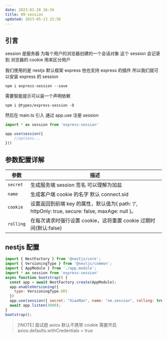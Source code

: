 ```yaml
---
date: 2023-01-28 16:34
title: 09-session
updated: 2023-05-13 22:56
---
```


## 引言

session 是服务器 为每个用户的浏览器创建的一个会话对象 这个 session 会记录到 浏览器的 cookie 用来区分用户

我们使用的是 nestjs 默认框架 express 他也支持 express 的插件 所以我们就可以安装 express 的 session

```
npm i express-session --save
```

需要智能提示可以装一个声明依赖

```
npm i @types/express-session -D
```

然后在 main.ts 引入 通过 app.use 注册 session
```js
import * as session from 'express-session'

app.use(session({
    //options...
}))
```
## 参数配置详解

| 参数    | 描述                                                                                            |
| ------- | ----------------------------------------------------------------------------------------------- |
| `secret`  | 生成服务端 session 签名 可以理解为加盐                                                          |
| `name`    | 生成客户端 cookie 的名字 默认 connect.sid                                                       |
| `cookie`  | 设置返回到前端 key 的属性，默认值为{ path: ‘/’, httpOnly: true, secure: false, maxAge: null }。 |
| `rolling` | 在每次请求时强行设置 cookie，这将重置 cookie 过期时间(默认:false)                               |

## nestjs 配置

```js
import { NestFactory } from '@nestjs/core';
import { VersioningType } from '@nestjs/common';
import { AppModule } from './app.module';
import * as session from 'express-session'
async function bootstrap() {
  const app = await NestFactory.create(AppModule);
  app.enableVersioning({
    type: VersioningType.URI
  })
  app.use(session({ secret: "XiaoMan", name: "xm.session", rolling: true, cookie: { maxAge: null } }))
  await app.listen(3000);
}
bootstrap();
```

> [!NOTE] 面试题
> axios 默认不携带 cookie
> 需要开启 axios.defaults.withCredentials = true